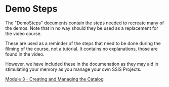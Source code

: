 ﻿# Demo Steps

The "DemoSteps" documents contain the steps needed to recreate many of the demos. Note that in no way should they be used as a replacement for the video course. 

These are used as a reminder of the steps that need to be done during the filming of the course, not a tutorial. It contains no explanations, those are found in the video. 

However, we have included these in the documenation as they may aid in stimulating your memory as you manage your own SSIS Projects.

[Module 3 - Creating and Managing the Catalog](DemoSteps_M03_Creating_and_Managing_The_Catalog.md)
